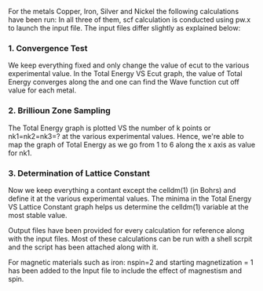 For the metals Copper, Iron, Silver and Nickel the following calculations have been run:
In all three of them, scf calculation is conducted using pw.x to launch the input file. The input files differ slightly as explained below:

### 1. Convergence Test

We keep everything fixed and only change the value of ecut to the various experimental value. In the Total Energy VS Ecut graph, the value of Total Energy converges along the and one can find the Wave function cut off value for each metal.

### 2. Brillioun Zone Sampling

The Total Energy graph is plotted VS the number of k points or nk1=nk2=nk3=? at the various experimental values. Hence, we're able to map the graph of Total Energy as we go from 1 to 6 along the x axis as value for nk1.

### 3. Determination of Lattice Constant

Now we keep everything a contant except the celldm(1) (in Bohrs) and define it at the various experimental values. The minima in the Total Energy VS Lattice Constant graph helps us determine the celldm(1) variable at the most stable value.

Output files have been provided for every calculation for reference along with the input files. Most of these calculations can be run with a shell scrpit and the script has been attached along with it. 


For magnetic materials such as iron: nspin=2 and starting magnetization = 1 has been added to the Input file to include the effect of magnestism and spin.
